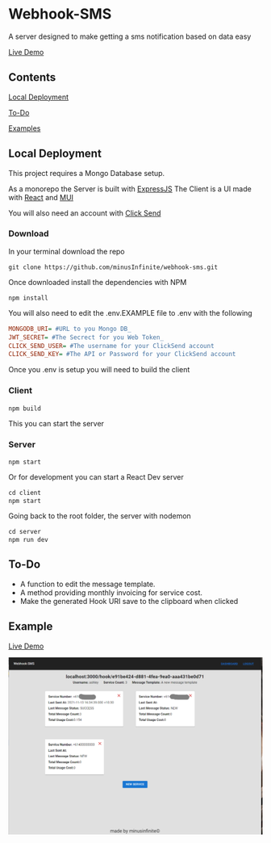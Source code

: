 # Webhook-SMS

A server designed to make getting a sms notification based on data easy

[Live Demo](https://webhooksms.herokuapp.com/)

## Contents

[Local Deployment](#local-deployment)

[To-Do](#to-do)

[Examples](#examples)

## Local Deployment

This project requires a Mongo Database setup.

As a monorepo the Server is built with [ExpressJS](https://expressjs.com/)
The Client is a UI made with [React](https://reactjs.org/) and [MUI](https://mui.com/)

You will also need an account with [Click Send](https://www.clicksend.com/)

### Download

In your terminal download the repo

```terminal
git clone https://github.com/minusInfinite/webhook-sms.git
```

Once downloaded install the dependencies with NPM

```terminal
npm install
```

You will also need to edit the .env.EXAMPLE file to .env with the following

```ini
MONGODB_URI= #URL to you Mongo DB_
JWT_SECRET= #The Secrect for you Web Token_
CLICK_SEND_USER= #The username for your ClickSend account
CLICK_SEND_KEY= #The API or Password for your ClickSend account
```

Once you .env is setup you will need to build the client

### Client

```terminal
npm build
```

This you can start the server

### Server

```terminal
npm start
```

Or for development you can start a React Dev server

```terminal
cd client
npm start
```

Going back to the root folder, the server with nodemon

```terminal
cd server
npm run dev
```

## To-Do

- A function to edit the message template.
- A method providing monthly invoicing for service cost.
- Make the generated Hook URI save to the clipboard when clicked

## Example

[Live Demo](https://webhooksms.herokuapp.com/)

![Animated Demo GIF](/md/Screenshot_1.png)
